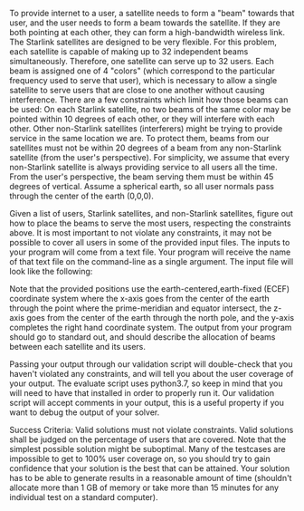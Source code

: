 To provide internet to a user, a satellite needs to form a "beam" towards that user, and the user needs to form a beam towards the satellite. If they are both pointing at each other, they can form a high-bandwidth wireless link.
The Starlink satellites are designed to be very flexible. For this problem, each satellite is capable of making up to 32 independent beams simultaneously. Therefore, one satellite can serve up to 32 users. Each beam is assigned one of 4 "colors" (which correspond to the particular frequency used to serve that user), which is necessary to allow a single satellite to serve users that are close to one another without causing interference.
There are a few constraints which limit how those beams can be used:
On each Starlink satellite, no two beams of the same color may be pointed within 10 degrees of each other, or they will interfere with each other. Other non-Starlink satellites (interferers) might be trying to provide service in the same location we are. To protect them, beams from our satellites must not be within 20 degrees of a beam from any non-Starlink satellite (from the user's perspective).
For simplicity, we assume that every non-Starlink satellite is always providing service to all users all the time.
From the user's perspective, the beam serving them must be within 45 degrees of vertical. Assume a spherical earth, so all user normals pass through the center of the earth (0,0,0).

Given a list of users, Starlink satellites, and non-Starlink satellites, figure out how to place the beams to serve the most users, respecting the constraints above. It is most important to not violate any constraints, it may not be possible to cover all users in some of the provided input files.
The inputs to your program will come from a text file. Your program will receive the name of that text file on the command-line as a single argument. The input file will look like the following:

Note that the provided positions use the earth-centered,earth-fixed (ECEF) coordinate system where the x-axis goes from the center of the earth through the point where the prime-meridian and equator intersect, the z-axis goes from the center of the earth through the north pole, and the y-axis completes the right hand coordinate system.
The output from your program should go to standard out, and should describe the allocation of beams between each satellite and its users.

Passing your output through our validation script will double-check that you haven't violated any constraints, and will tell you about the user coverage of your output. The evaluate script uses python3.7, so keep in mind that you will need to have that installed in order to properly run it. Our validation script will accept comments in your output, this is a useful property if you want to debug the output of your solver.

Success Criteria:
Valid solutions must not violate constraints. Valid solutions shall be judged on the percentage of users that are covered. Note that the simplest possible solution might be suboptimal. Many of the testcases are impossible to get to 100% user coverage on, so you should try to gain confidence that your solution is the best that can be attained.
Your solution has to be able to generate results in a reasonable amount of time (shouldn't allocate more than 1 GB of memory or take more than 15 minutes for any individual test on a standard computer).
